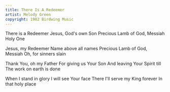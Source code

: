 ```yaml
---
title: There Is A Redeemer
artist: Melody Green
copyright: 1982 Birdwing Music
---
```


There is a Redeemer
Jesus, God's own Son
Precious Lamb of God, Messiah
Holy One

Jesus, my Redeemer
Name above all names
Precious Lamb of God, Messiah
Oh, for sinners slain

Thank You, oh my Father
For giving us Your Son
And leaving Your Spirit till
The work on earth is done

When I stand in glory
I will see Your face
There I'll serve my King forever
In that holy place

